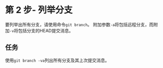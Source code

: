 # 第 2 步- 列举分支
要列举出所有分支，请使用命令`git branch`。
附加参数`-a`将包括远程分支，而附加`-v`将包括分支的HEAD提交消息。

## 任务
使用`git branch -va`列出所有分支及其上次提交消息。
